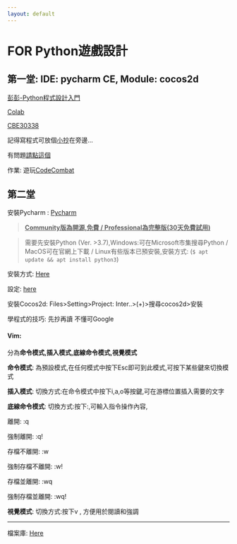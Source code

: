 ```yaml
---
layout: default
---
```


<meta name="viewport" content="width=device-width,initial-scale=1.0, minimum-scale=1.0, maximum-scale=1.0, user-scalable=yes"/>

# FOR Python遊戲設計

## 第一堂: IDE: pycharm CE, Module: cocos2d

[彭彭-Python程式設計入門](https://training.pada-x.com/python-start.htm)

[Colab](https://hackmd.io/@jease0502/colab_simple?print-pdf#/)

[CBE30338](https://jckantor.github.io/CBE30338/) 

記得寫程式可放個[小抄](https://drive.google.com/file/d/10Tuhcgdapt0QKy1v6roHRPEwtA0MZVIs/view?usp=sharing)在旁邊...

有問題[請點這個](https://google.com)

作業: 遊玩[CodeCombat](https://codecombat.com/)

## 第二堂

安裝Pycharm : [Pycharm](https://www.jetbrains.com/pycharm/)

> **<u>Community版為開源,免費 / Professional為完整版(30天免費試用)</u>**

> 需要先安裝Python (Ver. >3.7),Windows:可在Microsoft市集搜尋Python / MacOS可在官網上下載 / Linux有些版本已預安裝,安裝方式: (`` $ apt update && apt install python3 ``)

安裝方式: [Here](https://pygame.hackersir.org/Lessons/01/PyCharm_install.html)

設定: [here](https://pygame.hackersir.org/Lessons/01/PyCharm_config.html)

安裝Cocos2d: Files>Setting>Project: Inter..>(+)>搜尋cocos2d>安裝

學程式的技巧: 先抄再讀 不懂可Google

#### Vim:

分為**命令模式,插入模式,底線命令模式,視覺模式**

**命令模式**: 為預設模式,在任何模式中按下Esc即可到此模式,可按下某些鍵來切換模式

**插入模式**: 切換方式:在命令模式中按下i,a,o等按鍵,可在游標位置插入需要的文字

**底線命令模式**: 切換方式:按下:,可輸入指令操作內容,

離開: :q

強制離開: :q!

存檔不離開: :w

強制存檔不離開: :w!

存檔並離開: :wq

強制存檔並離開: :wq!

**視覺模式**: 切換方式:按下v , 方便用於閱讀和強調

---

檔案庫: [Here](https://drive.google.com/drive/folders/1MlQkB7COIBu_EZDFaYExBuVVb_FxZpiW?usp=sharing)





<style>

.back-to-top {

display: none; /* 默認是隱藏的，這樣在第一屏才不顯示 */

position: fixed; /* 位置是固定的 */

bottom: 20px; /* 顯示在頁面底部 */

right: 30px; /* 顯示在頁面的右邊 */

z-index: 99; /* 確保不被其他功能覆蓋 */

border: 1px solid #5cb85c; /* 顯示邊框 */

outline: none; /* 不顯示外框 */

background-color: #fff; /* 設置背景背景顏色 */

color: #5cb85c; /* 設置文本顏色 */

cursor: pointer; /* 滑鼠移到按鈕上顯示手型 */

padding: 10px 15px 15px 15px; /* 增加一些內邊距 */

border-radius: 10px; /* 增加圓角 */

}

.back-to-top:hover {

background-color: #5cb85c; /* 滑鼠移上去時，反轉顏色 */

color: #fff;

}

</style>

<button class="js-back-to-top back-to-top" title="回到頭部">&#65085;</button>

<script src="https://cdn.staticfile.org/jquery/2.2.4/jquery.min.js"></script>

<script>

$(function () {

var $win = $(window);

var $backToTop = $('.js-back-to-top');

// 當用戶滾動到離頂部100像素時，展示回到頂部按鈕

$win.scroll(function () {

if ($win.scrollTop() > 100) {

$backToTop.show();

} else {

$backToTop.hide();

}

});

// 當用戶點擊按鈕時，通過動畫效果返回頭部

$backToTop.click(function () {

$('html, body').animate({scrollTop: 0}, 200);

});

});

</script>